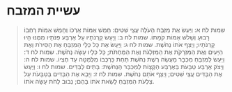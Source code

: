 # עשיית המזבח

> שמות לח א: וַיַּעַשׂ אֶת מִזְבַּח הָעֹלָה עֲצֵי שִׁטִּים:  חָמֵשׁ אַמּוֹת אָרְכּוֹ וְחָמֵשׁ אַמּוֹת רָחְבּוֹ רָבוּעַ וְשָׁלֹשׁ אַמּוֹת קֹמָתוֹ.
> שמות לח ב: וַיַּעַשׂ קַרְנֹתָיו עַל אַרְבַּע פִּנֹּתָיו מִמֶּנּוּ הָיוּ קַרְנֹתָיו; וַיְצַף אֹתוֹ נְחֹשֶׁת.
> שמות לח ג: וַיַּעַשׂ אֶת כָּל כְּלֵי הַמִּזְבֵּחַ אֶת הַסִּירֹת וְאֶת הַיָּעִים וְאֶת הַמִּזְרָקֹת אֶת הַמִּזְלָגֹת וְאֶת הַמַּחְתֹּת; כָּל כֵּלָיו עָשָׂה נְחֹשֶׁת.
> שמות לח ד: וַיַּעַשׂ לַמִּזְבֵּחַ מִכְבָּר מַעֲשֵׂה רֶשֶׁת נְחֹשֶׁת תַּחַת כַּרְכֻּבּוֹ מִלְּמַטָּה עַד חֶצְיוֹ.
> שמות לח ה: וַיִּצֹק אַרְבַּע טַבָּעֹת בְּאַרְבַּע הַקְּצָוֹת לְמִכְבַּר הַנְּחֹשֶׁת:  בָּתִּים לַבַּדִּים.
> שמות לח ו: וַיַּעַשׂ אֶת הַבַּדִּים עֲצֵי שִׁטִּים; וַיְצַף אֹתָם נְחֹשֶׁת.
> שמות לח ז: וַיָּבֵא אֶת הַבַּדִּים בַּטַּבָּעֹת עַל צַלְעֹת הַמִּזְבֵּחַ לָשֵׂאת אֹתוֹ בָּהֶם; נְבוּב לֻחֹת עָשָׂה אֹתוֹ. 
 

